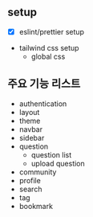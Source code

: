 ## setup

- [x] eslint/prettier setup
- tailwind css setup
  - global css

## 주요 기능 리스트

- authentication
- layout
- theme
- navbar
- sidebar
- question
  - question list
  - upload question
- community
- profile
- search
- tag
- bookmark
